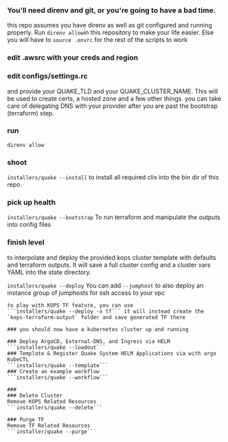 ### You'll need direnv and git, or you're going to have a bad time.
this repo assumes you have direnv as well as git configured and running properly. Run `direnv allow`in this repository to make your life easier. Else you will have to `source .envrc` for the rest of the scripts to work


### edit .awsrc with your creds and region
### edit configs/settings.rc 
and provide your QUAKE_TLD and your QUAKE_CLUSTER_NAME. This will be used to create certs, a hosted zone and a few other things. you can take care of delegating DNS with your provider after you are past the bootstrap (terraform) step.

### run 
```direnv allow```

### shoot 
```installers/quake --install``` 
to install all required clis into the bin dir of this repo. 

### pick up health
```installers/quake --bootstrap```
To run terraform and manipulate the outputs into config files

### finish level
to interpolate and deploy the provided kops cluster template with defaults and terraform outputs. It will save a full cluster config and a cluster vars YAML into the state directory.

```installers/quake --deploy```
You can add ```--jumphost``` to also deploy an instance group of jumphosts for ssh access to your vpc

```
to play with KOPS TF feature, you can use 
```ìnstallers/quake --deploy -o tf``` it will instead create the `kops-terraform-output` folder and save generated TF there

### you should now have a kubernetes cluster up and running 

### Deploy ArgoCD, External-DNS, and Ingress via HELM
```installers/quake --loadout```
### Template & Register Quake System HELM Applications via with argo KubeCTL
```installers/quake --template```
### Create an example workflow
```installers/quake --workflow```

###
### Delete Cluster
Remove KOPS Related Resources
```installers/quake --delete```

### Purge TF
Remove TF Related Resources
```installer/quake --purge``` 

